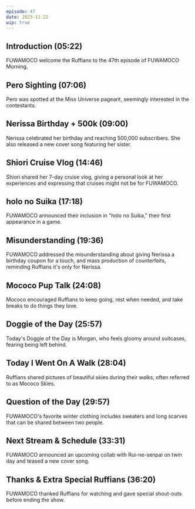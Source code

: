 ```yaml
---
episode: 47
date: 2023-11-22
wip: true
---
```


## Introduction (05:22)

FUWAMOCO welcome the Ruffians to the 47th episode of FUWAMOCO Morning.

## Pero Sighting (07:06)

Pero was spotted at the Miss Universe pageant, seemingly interested in the contestants.

## Nerissa Birthday + 500k (09:00)

Nerissa celebrated her birthday and reaching 500,000 subscribers. She also released a new cover song featuring her sister.

## Shiori Cruise Vlog (14:46)

Shiori shared her 7-day cruise vlog, giving a personal look at her experiences and expressing that cruises might not be for FUWAMOCO.

## holo no Suika (17:18)

FUWAMOCO announced their inclusion in "holo no Suika," their first appearance in a game.

## Misunderstanding (19:36)

FUWAMOCO addressed the misunderstanding about giving Nerissa a birthday coupon for a touch, and mass production of counterfeits, reminding Ruffians it's only for Nerissa.

## Mococo Pup Talk (24:08)

Mococo encouraged Ruffians to keep going, rest when needed, and take breaks to do things they love.

## Doggie of the Day (25:57)

Today's Doggie of the Day is Morgan, who feels gloomy around suitcases, fearing being left behind.

## Today I Went On A Walk (28:04)

Ruffians shared pictures of beautiful skies during their walks, often referred to as Mococo Skies.

## Question of the Day (29:57)

FUWAMOCO's favorite winter clothing includes sweaters and long scarves that can be shared between two people.

## Next Stream & Schedule (33:31)

FUWAMOCO announced an upcoming collab with Rui-ne-senpai on twin day and teased a new cover song.

## Thanks & Extra Special Ruffians (36:20)

FUWAMOCO thanked Ruffians for watching and gave special shout-outs before ending the show.
